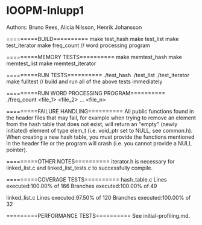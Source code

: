 # IOOPM-Inlupp1

Authors: Bruno Rees, Alicia Nilsson, Henrik Johansson

=========BUILD==========
make test_hash
make test_list
make test_iterator
make freq_count // word processing program

=========MEMORY TESTS==========
make memtest_hash
make memtest_list
make memtest_iterator

=========RUN TESTS==========
./test_hash
./test_list
./test_iterator
make fulltest // build and run all of the above tests immediately

=========RUN WORD PROCESSING PROGRAM==========
./freq_count <file_1> <file_2> ... <file_n>

=========FAILURE HANDLING==========
All public functions found in the header files that may fail, for example when trying to remove an element from the hash table that does not exist, will return an "empty" (newly initiated) element of type elem_t (i.e. void_ptr set to NULL, see common.h).
When creating a new hash table, you must provide the functions mentioned in the header file or the program will crash (i.e. you cannot provide a NULL pointer).

=========OTHER NOTES==========
iterator.h is necessary for linked_list.c and linked_list_tests.c to successfully compile.

=========COVERAGE TESTS==========
hash_table.c
Lines executed:100.00% of 166
Branches executed:100.00% of 49

linked_list.c
Lines executed:97.50% of 120
Branches executed:100.00% of 32

=========PERFORMANCE TESTS==========
See initial-profiling.md.
